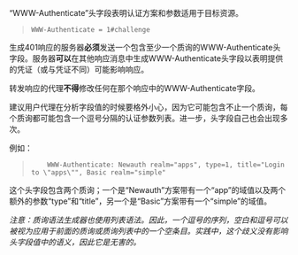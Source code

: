 “WWW-Authenticate”头字段表明认证方案和参数适用于目标资源。

> ```
> WWW-Authenticate = 1#challenge
> ```

生成401响应的服务器**必须**发送一个包含至少一个质询的WWW-Authenticate头字段。服务器**可以**在其他响应消息中生成WWW-Authenticate头字段以表明提供的凭证（或与凭证不同）可能影响响应。

转发响应的代理**不得**修改任何在那个响应中的WWW-Authenticate字段。

建议用户代理在分析字段值的时候要格外小心，因为它可能包含不止一个质询，每个质询都可能包含一个逗号分隔的认证参数列表。进一步，头字段自己也会出现多次。

例如：

> ```
>     WWW-Authenticate: Newauth realm="apps", type=1, title="Login to \"apps\"", Basic realm="simple"
> ```

这个头字段包含两个质询；一个是“Newauth”方案带有一个“app”的域值以及两个额外的参数“type”和“title”，另一个是“Basic”方案带有一个“simple”的域值。

*注意：质询语法生成器也使用列表语法。因此，一个逗号的序列，空白和逗号可以被视为应用于前面的质询或质询列表中的一个空条目。实践中，这个歧义没有影响头字段值中的语义，因此它是无害的。*